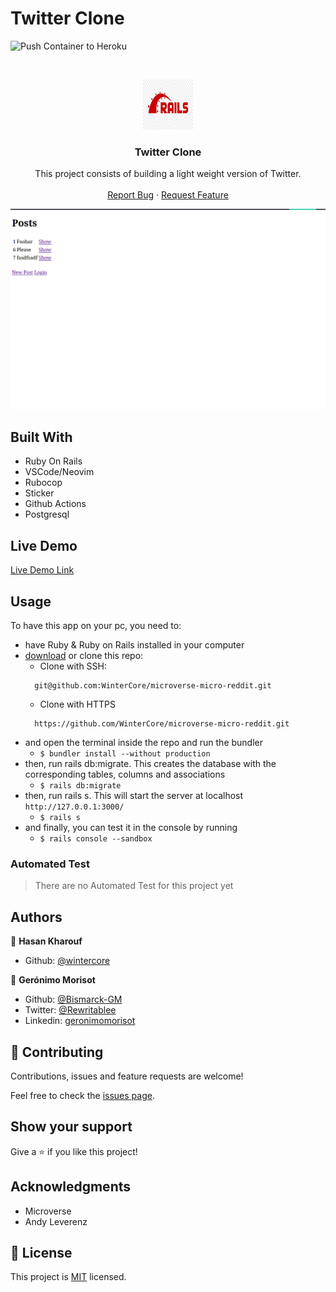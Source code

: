 # Twitter Clone

![Push Container to Heroku](https://github.com/WinterCore/microverse-micro-reddit/workflows/Deploy%20to%20Heroku/badge.svg?branch=development)

<br />
<p align="center">
  <a href="https://github.com/WinterCore/microverse-micro-reddit">
    <img src="rails-image.jpg" alt="Logo" width="80" height="80">
  </a>

  <h3 align="center">Twitter Clone</h3>

  <p align="center">
    This project consists of building a light weight version of Twitter.
    <br />
    <br />
    <a href="https://github.com/WinterCore/microverse-micro-reddit/issues">Report Bug</a>
    ·
    <a href="https://github.com/WinterCore/microverse-micro-reddit/issues">Request Feature</a>
  </p>
</p>

![screenshot](./demo.gif)

## Built With

- Ruby On Rails
- VSCode/Neovim
- Rubocop 
- Sticker
- Github Actions
- Postgresql

## Live Demo

[Live Demo Link](https://naked-micro-reddit.herokuapp.com/)


<!-- INSTALLATION -->
## Usage

To have this app on your pc, you need to:
* have Ruby & Ruby on Rails installed in your computer
* [download](https://github.com/WinterCore/microverse-micro-reddit/archive/development.zip) or clone this repo:
  - Clone with SSH:
  ```
    git@github.com:WinterCore/microverse-micro-reddit.git
  ```
  - Clone with HTTPS
  ```
    https://github.com/WinterCore/microverse-micro-reddit.git
  ```
* and open the terminal inside the repo and run the bundler
  - ```$ bundler install --without production```
* then, run rails db:migrate. This creates the database with the corresponding tables, columns and associations
  - ```$ rails db:migrate```
* then, run rails s. This will start the server at localhost `http://127.0.0.1:3000/`
  - ```$ rails s```
* and finally, you can test it in the console by running
  - ```$ rails console --sandbox```
  
<!-- AUTOMATED TEST -->
### Automated Test

> There are no Automated Test for this project yet

## Authors

👤 **Hasan Kharouf**

- Github: [@wintercore](https://github.com/wintercore)


👤 **Gerónimo Morisot**

- Github: [@Bismarck-GM](https://github.com/Bismarck-GM)
- Twitter: [@Rewritablee](https://twitter.com/Rewritablee)
- Linkedin: [geronimomorisot](https://linkedin.com/in/geronimomorisot)

## 🤝 Contributing

Contributions, issues and feature requests are welcome!

Feel free to check the [issues page](issues/).

## Show your support

Give a ⭐️ if you like this project!

## Acknowledgments

- Microverse
- Andy Leverenz


## 📝 License

This project is [MIT](lic.url) licensed.
